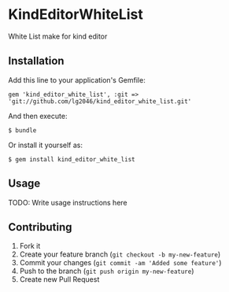# KindEditorWhiteList

White List  make for kind editor

## Installation

Add this line to your application's Gemfile:

    gem 'kind_editor_white_list', :git => 'git://github.com/lg2046/kind_editor_white_list.git'

And then execute:

    $ bundle

Or install it yourself as:

    $ gem install kind_editor_white_list

## Usage

TODO: Write usage instructions here

## Contributing

1. Fork it
2. Create your feature branch (`git checkout -b my-new-feature`)
3. Commit your changes (`git commit -am 'Added some feature'`)
4. Push to the branch (`git push origin my-new-feature`)
5. Create new Pull Request
